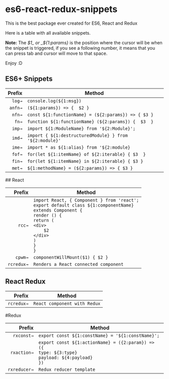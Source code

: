 # es6-react-redux-snippets
This is the best package ever created for ES6, React and Redux


Here is a table with all available snippets.

**Note:** The _$1_ or _${1:params}_ is the position where the cursor will be when the snippet is triggered, if you see a following number, it means that you can press tab and cursor will move to that space.

Enjoy :D


## ES6+ Snippets

|Prefix|Method|
|-------:|-------|
|`log→`|`console.log(${1:msg})`|
|`anfn→`|`(${1:params}) => {  $2 }`|
|`nfn→`|`const ${1:functionName} = (${2:params}) => { $3 }`|
|`fn→`|`function ${1:functionName} (${2:params}) {  $3  }`|
|`imp→`|`import ${1:ModuleName} from '${2:Module}';`|
|`imd→`|`import { ${1:destructuredModule} } from '${2:module}'`|
|`ime→`|`import * as ${1:alias} from '${2:module}`|
|`fof→`|`for(let ${1:itemName} of ${2:iterable} { $3  }`|
|`fin→`|`for(let ${1:itemName} in ${2:iterable} { $3 }`|
|`met→`|`${1:methodName} = (${2:params}) => { $3 }`|

## React

|Prefix|Method|
|-------:|-------|
|`rcc→`|`import React, { Component } from 'react';` <br> `export default class ${1:componentName}` <br> `extends Component {` <br> `render () {` <br> `return (` <br> `<div>` <br> `    $2` <br> `</div>` <br> `)` <br> `}` <br> `}`|
|`cpwm→`| `componentWillMount($1) { $2 }`|
|`rcredux→`| `Renders a React connected component`|




## React Redux

|Prefix|Method|
|-------:|-------|
|`rcredux→`|`React component with Redux`|


#Redux

|Prefix|Method|
|-------:|-------|
|`rxconst→`|`export const ${1:constName} = '${1:constName}';`|
|`rxaction→`|`export const ${1:actionName} = ({2:param}) => ({` <br> `type: ${3:type}` <br> `payload: ${4:payload}` <br> `})`|
|`rxreducer→`|`Redux reducer template`|
